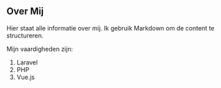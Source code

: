 ## Over Mij

Hier staat alle informatie over mij. Ik gebruik Markdown om de content te structureren.

Mijn vaardigheden zijn:
1.  Laravel
2.  PHP
3.  Vue.js